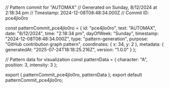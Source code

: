 // Pattern commit for "AUTOMAX"
// Generated on Sunday, 8/12/2024 at 2:18:34 pm
// Timestamp: 2024-12-08T08:48:34.000Z
// Commit ID: pce4jlo0ro

const patternCommit_pce4jlo0ro = {
  id: "pce4jlo0ro",
  text: "AUTOMAX",
  date: "8/12/2024",
  time: "2:18:34 pm",
  dayOfWeek: "Sunday",
  timestamp: "2024-12-08T08:48:34.000Z",
  type: "pattern-generation",
  purpose: "GitHub contribution graph pattern",
  coordinates: {
    x: 34,
    y: 2
  },
  metadata: {
    generatedAt: "2025-07-24T18:18:25.216Z",
    version: "1.0.0"
  }
};

// Pattern data for visualization
const patternData = {
  character: "A",
  position: 3,
  intensity: 3
};

export { patternCommit_pce4jlo0ro, patternData };
export default patternCommit_pce4jlo0ro;
